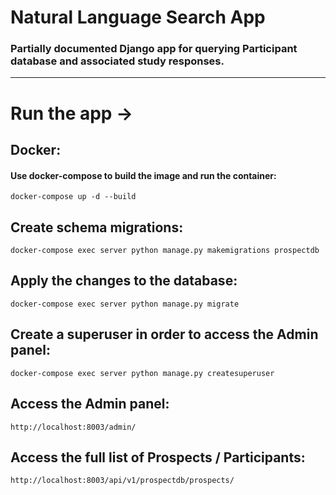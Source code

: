 # Natural Language Search App
### Partially documented Django app for querying Participant database and associated study responses.
---

# Run the app ->

## Docker:
#### Use docker-compose to build the image and run the container:
```
docker-compose up -d --build
```

## Create schema migrations:
```
docker-compose exec server python manage.py makemigrations prospectdb
```

## Apply the changes to the database:
```
docker-compose exec server python manage.py migrate
```
## Create a superuser in order to access the Admin panel:
```
docker-compose exec server python manage.py createsuperuser
```

## Access the Admin panel:
```
http://localhost:8003/admin/
```

## Access the full list of Prospects / Participants:
```
http://localhost:8003/api/v1/prospectdb/prospects/
```


